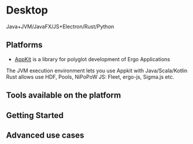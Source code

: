 # Desktop

Java+JVM/JavaFX/JS+Electron/Rust/Python

## Platforms 

- [AppKit](appkit.md) is a library for polyglot development of Ergo Applications 

The JVM execution environment lets you use Appkit with Java/Scala/Kotlin
Rust allows use HDF, Pools, NiPoPoW
JS: Fleet, ergo-js, Sigma.js etc.

## Tools available on the platform 





## Getting Started


## Advanced use cases